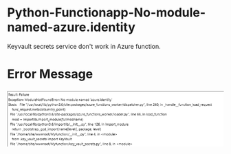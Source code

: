 # Python-Functionapp-No-module-named-azure.identity

Keyvault secrets service don't work in Azure function.


# Error Message

![Image text](https://github.com/cleverhew/mypicture/blob/master/批注%202019-10-30%20160151.png)
